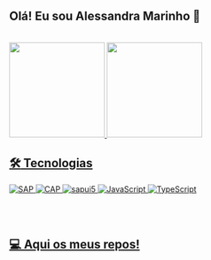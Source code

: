 ## Olá! Eu sou Alessandra Marinho 👋

<br>
 <div style="display: inline" >
  <a href="https://github.com/alessandraarm">
    <img height="172em"src="https://github-readme-stats-nine-beta-13.vercel.app/api?username=alessandraarm&show_icons=true&theme=buefy&include_all_commits=true"/> 
   <img height="172em" src="https://github-readme-stats.vercel.app/api/top-langs/?username=alessandraarm&layout=compact&langs_count=7&theme=buefy&include_all_commits=true"/>
</div>
<br>
  
## :hammer_and_wrench: Tecnologias  <br />
![SAP](https://img.shields.io/badge/SAP-0FAAFF?style=for-the-badge&logo=sap&logoColor=white)
![CAP](https://img.shields.io/badge/CAP-0FAAFF?style=for-the-badge&logo=sap&logoColor=white)
![sapui5](https://img.shields.io/badge/-SAPUI5-blue?logo=SAP&logoColor=white&style=for-the-badge)
![JavaScript](https://img.shields.io/badge/JavaScript-323330?style=for-the-badge&logo=javascript&logoColor=F7DF1E)
![TypeScript](https://img.shields.io/badge/TypeScript-3178C6?style=for-the-badge&logo=typescript&logoColor=white)

<br><br>

## 💻 Aqui os meus repos!  <br />

